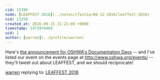 ```yaml
---
cid: 15396
node: [LEAFFEST 2016](../notes/cfastie/08-12-2016/leaffest-2016)
nid: 13350
created_at: 2016-09-15 21:21:09 +0000
timestamp: 1473974469
uid: 1
author: [warren](../profile/warren)
---
```


Here's [the announcement for OSHWA's Documentation Days](http://www.oshwa.org/2016/09/12/documentation-days-host-your-own/) -- and I've listed our event on the events page at http://www.oshwa.org/events/ -- they'll tweet out about LEAFFEST, and we should reciprocate!

[warren](../profile/warren) replying to: [LEAFFEST 2016](../notes/cfastie/08-12-2016/leaffest-2016)

